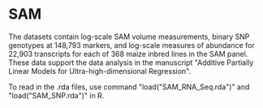 # SAM
The datasets contain log-scale SAM volume measurements, binary SNP genotypes at 148,793 markers, and log-scale measures of abundance for 22,903 transcripts for each of 368 maize inbred lines in the SAM panel.
These data support the data analysis in the manuscript "Additive Partially Linear Models for Ultra-high-dimensional Regression".

To read in the .rda files, use command 
"load("SAM_RNA_Seq.rda")" and 
"load("SAM_SNP.rda")"
in R.
